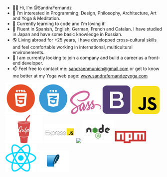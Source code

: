 - 👋🏽 Hi, I’m @SandraFernandz
- 💎 I’m interested in Programming, Design, Philosophy, Architecture, Art and Yoga & Meditation.
- 💫 Currently learning to code and I'm loving it!
- 💬 Fluent in Spanish, English, German, French and Catalan. I have studied in Japan and have some basic knowledge in Russian.
- 🌎 Living abroad for +25 years, I have developped cross-cultural skills and feel comfortable working in international, multicultural        environements.
- 👀 I am currently looking to join a company and build a career as a front-end developer.
- 📫 Feel free to contact me: sandraenmunich@gmail.com or get to know me better at my Yoga web page: www.sandrafernandezyoga.com

<img src="images/html.png" width = 100> <img src="images/CSS.png" width= 100> <img src="images/SASS.png" width=100> <img src="images/bootstrap.png" width=90> <img src="images/javascript.png" width= 90> <img src="images/gulp-logo.png" width= 120>
<img src="images/expressJS.png" width = 100> <img src="markdown.png" width = 100> <img src="images/node.png" width= 100>
<img src="images/npm.png" width = 100> <img src="images/react.png" width = 100> <img src="images/sqlite.png" width = 100>
 


<!---
SandraFernandz/SandraFernandz is a ✨ special ✨ repository because its `README.md` (this file) appears on your GitHub profile.
You can click the Preview link to take a look at your changes.
--->
